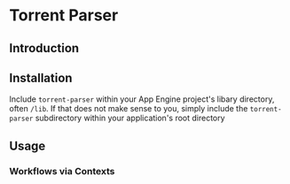 # Torrent Parser

## Introduction

## Installation

Include `torrent-parser` within your App Engine project's libary directory, often
`/lib`.  If that does not make sense to you, simply include the `torrent-parser`
subdirectory within your application's root directory

## Usage

### Workflows via Contexts
